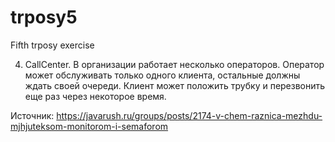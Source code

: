 # trposy5
Fifth trposy exercise 

4. CallCenter. В организации работает несколько операторов. Оператор может обслуживать только одного клиента, остальные должны ждать своей очереди. Клиент может положить трубку и перезвонить еще раз через некоторое время. 

Источник: 
https://javarush.ru/groups/posts/2174-v-chem-raznica-mezhdu-mjhjuteksom-monitorom-i-semaforom
